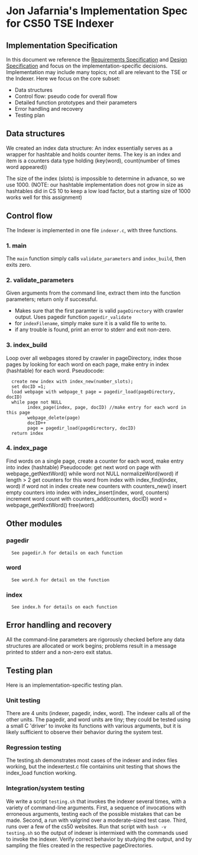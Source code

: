 # Jon Jafarnia's Implementation Spec for CS50 TSE Indexer
## Implementation Specification

In this document we reference the [Requirements Specification](REQUIREMENTS.md) and [Design Specification](DESIGN.md) and focus on the implementation-specific decisions.
Implementation may include many topics; not all are relevant to the TSE or the Indexer.
Here we focus on the core subset:

-  Data structures
-  Control flow: pseudo code for overall flow
-  Detailed function prototypes and their parameters
-  Error handling and recovery
-  Testing plan

## Data structures 

We created an index data structure: An index essentially serves as a wrapper for hashtable and holds counter items. The key is an index and item is a counters data type holding (key(word), count(number of times word appeared))

The size of the index (slots) is impossible to determine in advance, so we use 1000.  (NOTE: our hashtable implementation does not grow in size as hashtables did in CS 10 to keep a low load factor, but a starting size of 1000 works well for this assignment)

## Control flow

The Indexer is implemented in one file `indexer.c`, with three functions.

### 1. main

The `main` function simply calls `validate_parameters` and `index_build`, then exits zero.

### 2. validate_parameters

Given arguments from the command line, extract them into the function parameters; return only if successful.

* Makes sure that the first paramter is valid `pageDirectory` with crawler output. Uses pagedir function `pagedir_validate`
* for `indexFilename`, simply make sure it is a valid file to write to.
* if any trouble is found, print an error to stderr and exit non-zero.

### 3. index_build

Loop over all webpages stored by crawler in pageDirectory, index those pages by looking for each word on each page, make entry in index (hashtable) for each word.
Pseudocode:

      create new index with index_new(number_slots);
      set docID =1;
      load webpage with webpage_t page = pagedir_load(pageDirectory, docID)
      while page not NULL
            index_page(index, page, docID) //make entry for each word in this page
            webpage_delete(page)
            docID++
            page = pagedir_load(pageDirectory, docID)
      return index

### 4. index_page

Find words on a single page, create a counter for each word, make entry into index (hashtable)
Pseudocode:
      get next word on page with webpage_getNextWord()
      while word not NULL
            normalizeWord(word) if length > 2
            get counters for this word from index with index_find(index, word)
            if word not in index
                  create new counters with counters_new()
                  insert empty counters into index with index_insert(index, word, counters)
            increment word count with counters_add(counters, docID)
            word = webpage_getNextWord()
      free(word)

## Other modules

### pagedir
      See pagedir.h for details on each function

### word
      See word.h for detail on the function

### index
      See index.h for details on each function

## Error handling and recovery

All the command-line parameters are rigorously checked before any data structures are allocated or work begins; problems result in a message printed to stderr and a non-zero exit status.

## Testing plan

Here is an implementation-specific testing plan.

### Unit testing

There are 4 units (indexer, pagedir, index, word).
The indexer calls all of the other units.
The pagedir, and word units are tiny; they could be tested using a small C 'driver' to invoke its functions with various arguments, but it is likely sufficient to observe their behavior during the system test.

### Regression testing

The testing.sh demonstrates most cases of the indexer and index files working, but the indexertest.c file containins unit testing that shows the index_load function working.

### Integration/system testing

We write a script `testing.sh` that invokes the indexer several times, with a variety of command-line arguments.
First, a sequence of invocations with erroneous arguments, testing each of the possible mistakes that can be made.
Second, a run with valgrind over a moderate-sized test case.
Third, runs over a few of the cs50 websites.
Run that script with `bash -v testing.sh` so the output of indexer is intermixed with the commands used to invoke the indexer.
Verify correct behavior by studying the output, and by sampling the files created in the respective pageDirectories.